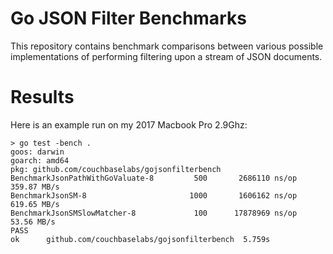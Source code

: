 # Go JSON Filter Benchmarks
This repository contains benchmark comparisons between various possible
implementations of performing filtering upon a stream of JSON documents.

# Results
Here is an example run on my 2017 Macbook Pro 2.9Ghz:
```
> go test -bench .
goos: darwin
goarch: amd64
pkg: github.com/couchbaselabs/gojsonfilterbench
BenchmarkJsonPathWithGoValuate-8   	     500	   2686110 ns/op	 359.87 MB/s
BenchmarkJsonSM-8                  	    1000	   1606162 ns/op	 619.65 MB/s
BenchmarkJsonSMSlowMatcher-8       	     100	  17878969 ns/op	  53.56 MB/s
PASS
ok  	github.com/couchbaselabs/gojsonfilterbench	5.759s
```
